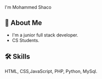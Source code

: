 
I'm Mohammed Shaco


## 🚀 About Me
- I'm a junior full stack developer.
- CS Students.


## 🛠 Skills
HTML, CSS,JavaScript, PHP, Python, MySql.



